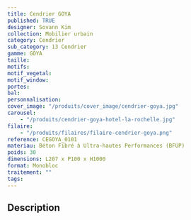 ```yaml
---
title: Cendrier GOYA
published: TRUE
designer: Sovann Kim
collection: Mobilier urbain
category: Cendrier
sub_category: 13 Cendrier
gamme: GOYA
taille:
motifs:
motif_vegetal:
motif_window:
portes:
bal:
personnalisation:
cover_image: "/produits/cover_image/cendrier-goya.jpg"
carousel:
    - "/produits/cendrier-goya-hotel-la-rochelle.jpg"
filaire:
    - "/produits/filaires/filaire-cendrier-goya.png"
reference: CEGOYA_0101
materiau: Béton Fibré à Ultra-hautes Performances (BFUP)
poids: 30
dimensions: L207 x P100 x H1000
format: Monobloc
traitement: ""
tags:
---
```


## Description
